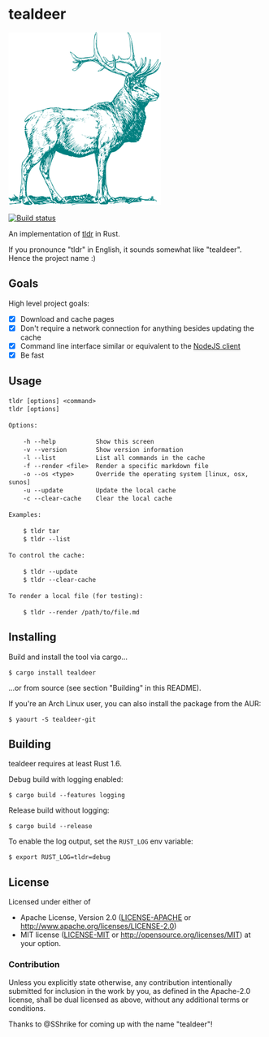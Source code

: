 # tealdeer

![teal deer](deer.png)

[![Build status](https://img.shields.io/travis/dbrgn/tealdeer/master.svg)](https://travis-ci.org/dbrgn/tealdeer)

An implementation of [tldr](https://github.com/tldr-pages/tldr) in Rust.

If you pronounce "tldr" in English, it sounds somewhat like "tealdeer". Hence the project name :)

## Goals

High level project goals:

- [x] Download and cache pages
- [x] Don't require a network connection for anything besides updating the cache
- [x] Command line interface similar or equivalent to the [NodeJS client][tldr-node-client]
- [x] Be fast

## Usage

    tldr [options] <command>
    tldr [options]

    Options:

        -h --help           Show this screen
        -v --version        Show version information
        -l --list           List all commands in the cache
        -f --render <file>  Render a specific markdown file
        -o --os <type>      Override the operating system [linux, osx, sunos]
        -u --update         Update the local cache
        -c --clear-cache    Clear the local cache

    Examples:

        $ tldr tar
        $ tldr --list

    To control the cache:

        $ tldr --update
        $ tldr --clear-cache

    To render a local file (for testing):

        $ tldr --render /path/to/file.md


## Installing

Build and install the tool via cargo...

    $ cargo install tealdeer

...or from source (see section "Building" in this README).

If you're an Arch Linux user, you can also install the package from the AUR:

    $ yaourt -S tealdeer-git


## Building

tealdeer requires at least Rust 1.6.

Debug build with logging enabled:

    $ cargo build --features logging

Release build without logging:

    $ cargo build --release

To enable the log output, set the `RUST_LOG` env variable:

    $ export RUST_LOG=tldr=debug


## License

Licensed under either of

 * Apache License, Version 2.0 ([LICENSE-APACHE](LICENSE-APACHE) or
   http://www.apache.org/licenses/LICENSE-2.0)
 * MIT license ([LICENSE-MIT](LICENSE-MIT) or
   http://opensource.org/licenses/MIT) at your option.


### Contribution

Unless you explicitly state otherwise, any contribution intentionally submitted
for inclusion in the work by you, as defined in the Apache-2.0 license, shall
be dual licensed as above, without any additional terms or conditions.

Thanks to @SShrike for coming up with the name "tealdeer"!


[tldr-node-client]: https://github.com/tldr-pages/tldr-node-client

